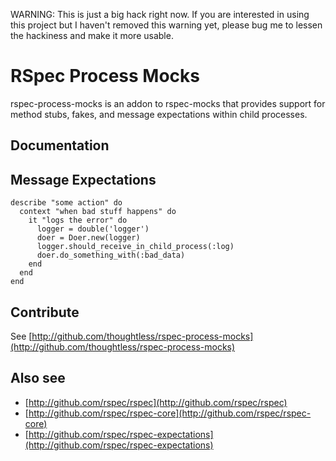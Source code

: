 WARNING: This is just a big hack right now. If you are interested in using this
project but I haven't removed this warning yet, please bug me to lessen the
hackiness and make it more usable.


# RSpec Process Mocks

rspec-process-mocks is an addon to rspec-mocks that provides support
for method stubs, fakes, and message expectations within child processes.

## Documentation

## Message Expectations

    describe "some action" do
      context "when bad stuff happens" do
        it "logs the error" do
          logger = double('logger')
          doer = Doer.new(logger)
          logger.should_receive_in_child_process(:log)
          doer.do_something_with(:bad_data)
        end
      end
    end

## Contribute

See [http://github.com/thoughtless/rspec-process-mocks](http://github.com/thoughtless/rspec-process-mocks)

## Also see

* [http://github.com/rspec/rspec](http://github.com/rspec/rspec)
* [http://github.com/rspec/rspec-core](http://github.com/rspec/rspec-core)
* [http://github.com/rspec/rspec-expectations](http://github.com/rspec/rspec-expectations)
